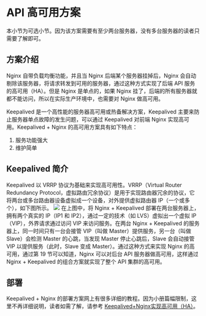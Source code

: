 # API 高可用方案

本小节为可选小节。因为该方案需要有至少两台服务器，没有多台服务器的读者只需要了解即可。

## 方案介绍

Nginx 自带负载均衡功能，并且当 Nginx 后端某个服务器挂掉后，Nginx 会自动剔除该服务器，将请求转发到可用的服务器，通过这种方式实现了后端 API 服务的高可用（HA）。但是 Nginx 是单点的，如果 Nginx 挂了，后端的所有服务器就都不能访问，所以在实际生产环境中，也需要对 Nginx 做高可用。

Keepalived 是一个高性能的服务器高可用或热备解决方案，Keepalived 主要来防止服务器单点故障的发生问题，可以通过 Keepalived 对前端 Nginx 实现高可用。Keepalived + Nginx 的高可用方案具有如下特点：

1. 服务功能强大
2. 维护简单

## Keepalived 简介

Keepalived 以 VRRP 协议为基础来实现高可用性。VRRP（Virtual Router Redundancy Protocol，虚拟路由冗余协议）是用于实现路由器冗余的协议，它将两台或多台路由器设备虚拟成一个设备，对外提供虚拟路由器 IP（一个或多个），如下图所示。
![](https://user-gold-cdn.xitu.io/2018/6/5/163cec3864bd8244?imageView2/0/w/1280/h/960/format/webp/ignore-error/1)
在上图中，将 Nginx + Keepalived 部署在两台服务器上，拥有两个真实的 IP（IP1 和 IP2），通过一定的技术（如 LVS）虚拟出一个虚拟 IP（VIP），外界请求通过访问 VIP 来访问服务。在两台 Nginx + Keepalived 的服务器上，同一时间只有一台会接管 VIP（叫做 Master）提供服务，另一台（叫做 Slave）会检测 Master 的心跳，当发现 Master 停止心跳后，Slave 会自动接管 VIP 以提供服务（此时，Slave 变成 Master）。通过这种方式来实现 Nginx 的高可用，通过第 19 节可以知道，Nginx 可以对后台 API 服务器做高可用，这样通过 Nginx + Keepalived 的组合方案就实现了整个 API 集群的高可用。

## 部署

Keepalived + Nginx 的部署方案网上有很多详细的教程。因为小册篇幅限制，这里不再详细说明，读者如需了解，请参考 [Keepalived+Nginx实现高可用（HA）](https://link.juejin.im?target=https%3A%2F%2Fblog.csdn.net%2Fxyang81%2Farticle%2Fdetails%2F52556886)。